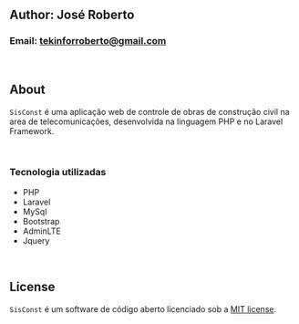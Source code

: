 ## Author: José Roberto
### Email: tekinforroberto@gmail.com

<br />

## About

`SisConst` é uma aplicação web de controle de obras de construção civil na area de telecomunicações, desenvolvida na linguagem PHP e no Laravel Framework.

<br />

### Tecnologia utilizadas

- PHP
- Laravel
- MySql
- Bootstrap
- AdminLTE
- Jquery

<br />

## License
`SisConst` é um software de código aberto licenciado sob a [MIT license](https://opensource.org/licenses/MIT).
